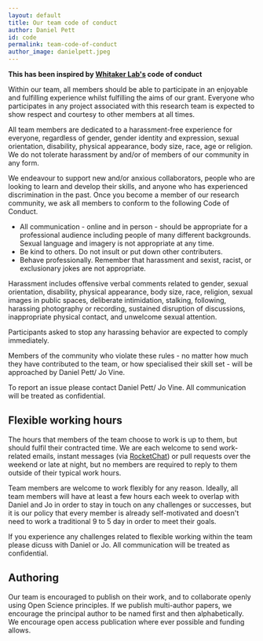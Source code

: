 ```yaml
---
layout: default
title: Our team code of conduct
author: Daniel Pett
id: code
permalink: team-code-of-conduct
author_image: danielpett.jpeg
--- 
```

**This has been inspired by [Whitaker Lab's](https://github.com/WhitakerLab/Onboarding/blob/master/CODE_OF_CONDUCT.md) code of conduct** 

Within our team, all members should be able to participate in an enjoyable and fulfilling experience whilst fulfilling the aims of our grant. Everyone who participates in any project associated with this research team is expected to show respect and courtesy to other  members at all times.

All team members are dedicated to a harassment-free experience for everyone, regardless of gender, gender identity and expression, sexual orientation, disability, physical appearance, body size, race, age or religion. We do not tolerate harassment by and/or of members of our community in any form.

We endeavour to support new and/or anxious collaborators, people who are looking to learn and develop their skills, and anyone who has experienced discrimination in the past. Once you become a member of our research community,  we ask all members to conform to the following Code of Conduct.

* All communication - online and in person - should be appropriate for a professional audience including people of many different backgrounds. Sexual language and imagery is not appropriate at any time.
* Be kind to others. Do not insult or put down other contributers.
* Behave professionally. Remember that harassment and sexist, racist, or exclusionary jokes are not appropriate.

Harassment includes offensive verbal comments related to gender, sexual orientation, disability, physical appearance, body size, race, religion, sexual images in public spaces, deliberate intimidation, stalking, following, harassing photography or recording, sustained disruption of discussions, inappropriate physical contact, and unwelcome sexual attention.

Participants asked to stop any harassing behavior are expected to comply immediately.

Members of the community who violate these rules - no matter how much they have contributed to the team, or how specialised their skill set - will be approached by Daniel Pett/ Jo Vine. 

To report an issue please contact Daniel Pett/ Jo Vine. All communication will be treated as confidential.

## Flexible working hours

The hours that members of the team choose to work is up to them, but should fulfil their contracted time. We are each welcome to send work-related emails, instant messages (via [RocketChat](https://messaging.fitzmuseum.cam.ac.uk)) or pull requests over the weekend or late at night, but no members are required to reply to them outside of their typical work hours.

Team members are welcome to work flexibly for any reason. Ideally, all team members will have at least a few hours each week to overlap with Daniel and Jo in order to stay in touch on any challenges or successes, but it is our policy that every member is already self-motivated and doesn't need to work a traditional 9 to 5 day in order to meet their goals.

If you experience any challenges related to flexible working within the team please dicuss with Daniel or Jo. All communication will be treated as confidential.

## Authoring

Our team is encouraged to publish on their work, and to collaborate openly using Open Science principles. If we publish multi-author papers, we encourage the principal author to be named first and then alphabetically. We encourage open access publication where ever possible and funding allows. 
